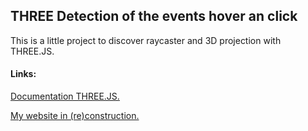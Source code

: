 <h2>THREE Detection of the events hover an click</h2>
<p>This is a little project to discover raycaster and 3D projection with THREE.JS. </p>

<h4>Links:</h4>
<a href="http://threejs.org/docs/" target="_blank">Documentation THREE.JS. </a>

<a href="http://machadojordan.fr" target="_blank">My website in (re)construction. </a>
